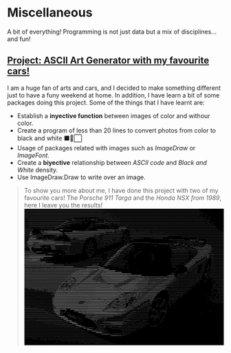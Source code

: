 # Miscellaneous
A bit of everything! Programming is not just data but a mix of disciplines... and fun! 

## [Project: ASCII Art Generator with my favourite cars!](https://github.com/Seniorveiga/Miscellaneous)

I am a huge fan of arts and cars, and I decided to make something different just to have a funy weekend at home. In addition, I have learn a bit of some packages doing this project. Some of the things that I have learnt are:
* Establish a **inyective function** between images of color and withour color.
* Create a program of less than 20 lines to convert photos from color to black and white ⬛🔳⬜
* Usage of packages related with images such as *ImageDraw* or *ImageFont*.
* Create a **biyective** relationship between *ASCII code* and *Black and White* density.
* Use ImageDraw.Draw to write over an image.

> To show you more about me, I have done this project with two of my favourite cars! The *Porsche 911 Targa* and the *Honda NSX from 1989*, here I leave you the results!
![Honda NSX](https://github.com/Seniorveiga/Miscellaneous/blob/main/Ascii%20Generator/outputB%26W.png)
